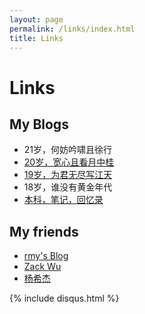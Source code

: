 ```yaml
---
layout: page
permalink: /links/index.html
title: Links
---
```


# Links

## My Blogs

- 21岁，何妨吟啸且徐行
- [20岁，宽心且看月中桂](https://caihanlin.com/blogs/20yrs)
- [19岁，为君无尽写江天](https://caihanlin.com/blogs/19yrs)
- 18岁，谁没有黄金年代
- [本科，笔记，回忆录](https://mieclance.club/)



## My friends

- [rmy's Blog](https://www.raomengyu.top/)
- [Zack Wu](https://www.zackwu.com/)
- [杨希杰](https://yang-xijie.github.io/)



{% include disqus.html %} 
